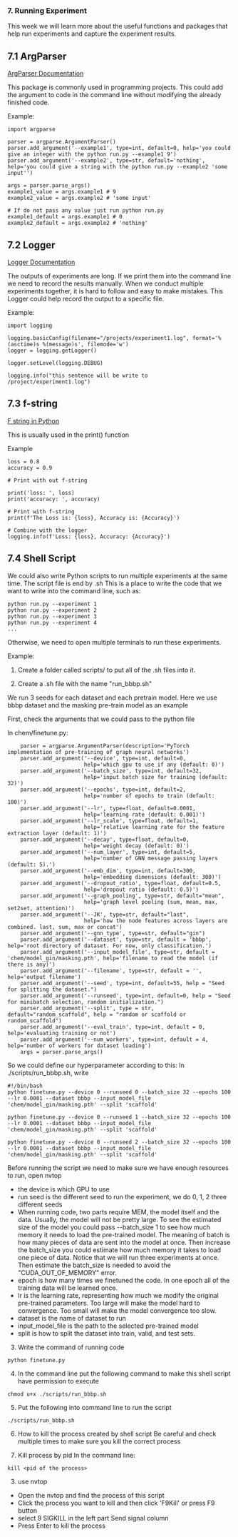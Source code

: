 ### 7. Running Experiment
This week we will learn more about the useful functions and packages that help run experiments and capture the experiment results. 

## 7.1 ArgParser

[ArgParser Documentation](https://docs.python.org/3/library/argparse.html)

This package is commonly used in programming projects. This could add the argument to code in the command line without modifying the already finished code. 

Example:
```
import argparse

parser = argparse.ArgumentParser()
parser.add_argument('--example1', type=int, default=0, help='you could give an integer with the python run.py --example1 9')
parser.add_argument('--example2', type=str, default='nothing', help='you could give a string with the python run.py --example2 'some input'')

args = parser.parse_args()
example1_value = args.example1 # 9
example2_value = args.example2 # 'some input'

# If do not pass any value just run python run.py
example1_default = args.example1 # 0
example2_default = args.example2 # 'nothing'

```

## 7.2 Logger

[Logger Documentation](https://www.geeksforgeeks.org/logging-in-python/)

The outputs of experiments are long. If we print them into the command line we need to record the results manually. When we conduct multiple experiments together, it is hard to follow and easy to make mistakes. This Logger could help record the output to a specific file. 

Example:
```
import logging

logging.basicConfig(filename="/projects/experiment1.log", format='%(asctime)s %(message)s', filemode='w')
logger = logging.getLogger()

logger.setLevel(logging.DEBUG)

logging.info("this sentence will be write to /project/experiment1.log")

```

## 7.3 f-string

[F string in Python](https://www.geeksforgeeks.org/formatted-string-literals-f-strings-python/)

This is usually used in the print() function

Example 
```
loss = 0.8
accuracy = 0.9

# Print with out f-string

print('loss: ', loss)
print('accuracy: ', accuracy)

# Print with f-string
print(f'The Loss is: {loss}, Accuracy is: {Accuracy}')

# Combine with the logger
logging.info(f'Loss: {loss}, Accuracy: {Accuracy}')
```

## 7.4 Shell Script

We could also write Python scripts to run multiple experiments at the same time. The script file is end by .sh
This is a place to write the code that we want to write into the command line, such as:
```
python run.py --experiment 1
python run.py --experiment 2
python run.py --experiment 3
python run.py --experiment 4
...
```
Otherwise, we need to open multiple terminals to run these experiments.

Example:

1. Create a folder called scripts/ to put all of the .sh files into it. 

2. Create a .sh file with the name "run_bbbp.sh"

We run 3 seeds for each dataset and each pretrain model. Here we use bbbp dataset and the masking pre-train model as an example

First, check the arguments that we could pass to the python file 

In chem/finetune.py: 
```
    parser = argparse.ArgumentParser(description='PyTorch implementation of pre-training of graph neural networks')
    parser.add_argument('--device', type=int, default=0,
                        help='which gpu to use if any (default: 0)')
    parser.add_argument('--batch_size', type=int, default=32,
                        help='input batch size for training (default: 32)')
    parser.add_argument('--epochs', type=int, default=2,
                        help='number of epochs to train (default: 100)')
    parser.add_argument('--lr', type=float, default=0.0001,
                        help='learning rate (default: 0.001)')
    parser.add_argument('--lr_scale', type=float, default=1,
                        help='relative learning rate for the feature extraction layer (default: 1)')
    parser.add_argument('--decay', type=float, default=0,
                        help='weight decay (default: 0)')
    parser.add_argument('--num_layer', type=int, default=5,
                        help='number of GNN message passing layers (default: 5).')
    parser.add_argument('--emb_dim', type=int, default=300,
                        help='embedding dimensions (default: 300)')
    parser.add_argument('--dropout_ratio', type=float, default=0.5,
                        help='dropout ratio (default: 0.5)')
    parser.add_argument('--graph_pooling', type=str, default="mean",
                        help='graph level pooling (sum, mean, max, set2set, attention)')
    parser.add_argument('--JK', type=str, default="last",
                        help='how the node features across layers are combined. last, sum, max or concat')
    parser.add_argument('--gnn_type', type=str, default="gin")
    parser.add_argument('--dataset', type=str, default = 'bbbp', help='root directory of dataset. For now, only classification.')
    parser.add_argument('--input_model_file', type=str, default = 'chem/model_gin/masking.pth', help='filename to read the model (if there is any)')
    parser.add_argument('--filename', type=str, default = '', help='output filename')
    parser.add_argument('--seed', type=int, default=55, help = "Seed for splitting the dataset.")
    parser.add_argument('--runseed', type=int, default=0, help = "Seed for minibatch selection, random initialization.")
    parser.add_argument('--split', type = str, default="random_scaffold", help = "random or scaffold or random_scaffold")
    parser.add_argument('--eval_train', type=int, default = 0, help='evaluating training or not')
    parser.add_argument('--num_workers', type=int, default = 4, help='number of workers for dataset loading')
    args = parser.parse_args()

```
So we could define our hyperparameter according to this:
In ./scripts/run_bbbp.sh, write

```
#!/bin/bash
python finetune.py --device 0 --runseed 0 --batch_size 32 --epochs 100 --lr 0.0001 --dataset bbbp --input_model_file 'chem/model_gin/masking.pth' --split 'scaffold'

python finetune.py --device 0 --runseed 1 --batch_size 32 --epochs 100 --lr 0.0001 --dataset bbbp --input_model_file 'chem/model_gin/masking.pth' --split 'scaffold'

python finetune.py --device 0 --runseed 2 --batch_size 32 --epochs 100 --lr 0.0001 --dataset bbbp --input_model_file 'chem/model_gin/masking.pth' --split 'scaffold'
``` 
Before running the script we need to make sure we have enough resources to run, open nvtop
- the device is which GPU to use
- run seed is the different seed to run the experiment, we do 0, 1, 2 three different seeds
- When running code, two parts require MEM, the model itself and the data. Usually, the model will not be pretty large. To see the estimated size of the model you could pass --batch_size 1 to see how much memory it needs to load the pre-trained model. The meaning of batch is how many pieces of data are sent into the model at once. Then increase the batch_size you could estimate how much memory it takes to load one piece of data. Notice that we will run three experiments at once. Then estimate the batch_size is needed to avoid the "CUDA_OUT_OF_MEMORY" error.
- epoch is how many times we finetuned the code. In one epoch all of the training data will be learned once.
- lr is the learning rate, representing how much we modify the original pre-trained parameters. Too large will make the model hard to convergence. Too small will make the model convergence too slow.
- dataset is the name of dataset to run
- input_model_file is the path to the selected pre-trained model
- split is how to split the dataset into train, valid, and test sets.

3. Write the command of running code
```
python finetune.py 
```

4. In the command line put the following command to make this shell script have permission to execute
```
chmod u+x ./scripts/run_bbbp.sh
```

5. Put the following into command line to run the script

```
./scripts/run_bbbp.sh
```

6. How to kill the process created by shell script
Be careful and check multiple times to make sure you kill the correct process

1. Kill process by pid
In the command line:
```
kill <pid of the process>
```
3. use nvtop
- Open the nvtop and find the process of this script
- Click the process you want to kill and then click 'F9Kill' or press F9 button
- select 9 SIGKILL in the left part Send signal column
- Press Enter to kill the process







